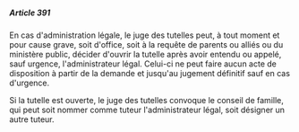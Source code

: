 ##### Article 391

En cas d'administration légale, le juge des tutelles peut, à tout moment et pour cause grave, soit d'office, soit à la requête de parents ou alliés ou du ministère public, décider d'ouvrir la tutelle après avoir entendu ou appelé, sauf urgence, l'administrateur légal. Celui-ci ne peut faire aucun acte de disposition à partir de la demande et jusqu'au jugement définitif sauf en cas d'urgence.

Si la tutelle est ouverte, le juge des tutelles convoque le conseil de famille, qui peut soit nommer comme tuteur l'administrateur légal, soit désigner un autre tuteur.

